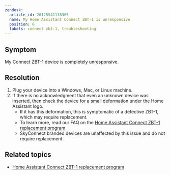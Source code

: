 ```yaml
---
zendesk:
  article_id: 26125541118365
  name: My Home Assistant Connect ZBT-1 is unresponsive
  position: 6
  labels: connect zbt-1, troubleshooting
---
```


## Symptom

My Connect&nbsp;ZBT-1 device is completely unresponsive.

## Resolution

1. Plug your device into a Windows, Mac, or Linux machine.
2. If there is no acknowledgment that even an unknown device was inserted, then check the device for a small deformation under the Home Assistant logo.
   - If it has this deformation, this is symptomatic of a defective ZBT-1, which may require replacement.
   - To learn more, read our FAQ on the [Home Assistant Connect ZBT-1 replacement program](/hc/en-us/articles/26126238453149/).
   - SkyConnect branded devices are unaffected by this issue and do not require replacement.

## Related topics

- [Home Assistant Connect ZBT-1 replacement program](/hc/en-us/articles/26126238453149/)
